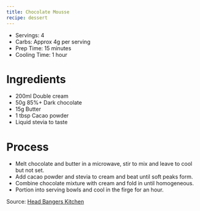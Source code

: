 ```yaml
---
title: Chocolate Mousse
recipe: dessert
---
```


* Servings: 4
* Carbs: Approx 4g per serving
* Prep Time: 15 minutes
* Cooling Time: 1 hour

# Ingredients
* 200ml Double cream
* 50g 85%+ Dark chocolate
* 15g Butter
* 1 tbsp Cacao powder
* Liquid stevia to taste

# Process
* Melt chocolate and butter in a microwave, stir to mix and leave to cool but not set.
* Add cacao powder and stevia to cream and beat until soft peaks form.
* Combine chocolate mixture with cream and fold in until homogeneous.
* Portion into serving bowls and cool in the firge for an hour.

Source: [Head Bangers Kitchen](https://headbangerskitchen.com/recipe/keto-chocolate-mousse/)
